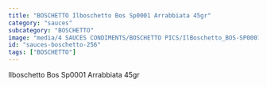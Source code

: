 ```yaml
---
title: "BOSCHETTO Ilboschetto Bos Sp0001 Arrabbiata 45gr"
category: "sauces"
subcategory: "BOSCHETTO"
image: "media/4 SAUCES CONDIMENTS/BOSCHETTO PICS/IlBoschetto_BOS-SP0001 Arrabbiata 45gr.png"
id: "sauces-boschetto-256"
tags: ["BOSCHETTO"]
---
```


Ilboschetto Bos Sp0001 Arrabbiata 45gr
